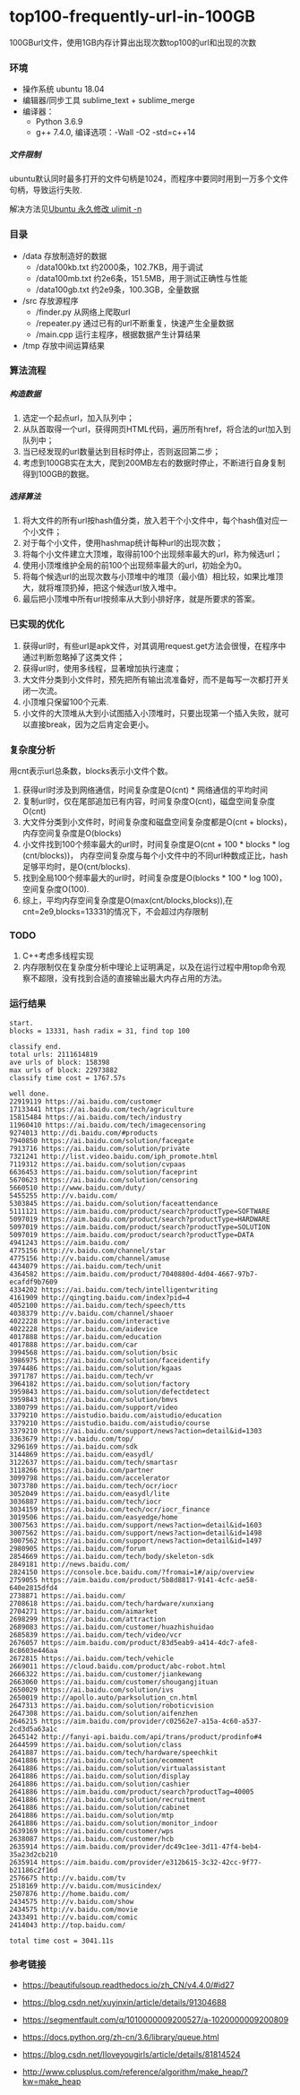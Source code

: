 # top100-frequently-url-in-100GB
100GBurl文件，使用1GB内存计算出出现次数top100的url和出现的次数

### 环境
- 操作系统 ubuntu 18.04
- 编辑器/同步工具 sublime_text + sublime_merge
- 编译器：
	- Python 3.6.9
	- g++ 7.4.0, 编译选项：-Wall -O2 -std=c++14

##### 文件限制
ubuntu默认同时最多打开的文件句柄是1024，而程序中要同时用到一万多个文件句柄，导致运行失败.

解决方法见[Ubuntu 永久修改 ulimit -n](https://learnku.com/articles/21457)

### 目录
- /data 存放制造好的数据
	- /data100kb.txt 约2000条，102.7KB，用于调试
	- /data100mb.txt 约2e6条，151.5MB，用于测试正确性与性能
	- /data100gb.txt 约2e9条，100.3GB，全量数据
- /src 存放源程序
	- /finder.py 从网络上爬取url
	- /repeater.py 通过已有的url不断重复，快速产生全量数据
	- /main.cpp 运行主程序，根据数据产生计算结果
- /tmp 存放中间运算结果

### 算法流程
##### 构造数据
1. 选定一个起点url，加入队列中；
2. 从队首取得一个url，获得网页HTML代码，遍历所有href，将合法的url加入到队列中；
3. 当已经发现的url数量达到目标时停止，否则返回第二步；
4. 考虑到100GB实在太大，爬到200MB左右的数据时停止，不断进行自身复制得到100GB的数据。

##### 选择算法
1. 将大文件的所有url按hash值分类，放入若干个小文件中，每个hash值对应一个小文件；
2. 对于每个小文件，使用hashmap统计每种url的出现次数；
3. 将每个小文件建立大顶堆，取得前100个出现频率最大的url，称为候选url；
4. 使用小顶堆维护全局的前100个出现频率最大的url，初始全为0。
5. 将每个候选url的出现次数与小顶堆中的堆顶（最小值）相比较，如果比堆顶大，就将堆顶扔掉，把这个候选url放入堆中。
6. 最后把小顶堆中所有url按频率从大到小排好序，就是所要求的答案。

### 已实现的优化
1. 获得url时，有些url是apk文件，对其调用request.get方法会很慢，在程序中通过判断忽略掉了这类文件；
2. 获得url时，使用多线程，显著增加执行速度；
3. 大文件分类到小文件时，预先把所有输出流准备好，而不是每写一次都打开关闭一次流。
4. 小顶堆只保留100个元素.
5. 小文件的大顶堆从大到小试图插入小顶堆时，只要出现第一个插入失败，就可以直接break，因为之后肯定会更小。

### 复杂度分析
用cnt表示url总条数，blocks表示小文件个数。

1. 获得url时涉及到网络通信，时间复杂度是O(cnt) * 网络通信的平均时间
2. 复制url时，仅在尾部追加已有内容，时间复杂度O(cnt)，磁盘空间复杂度O(cnt)
3. 大文件分类到小文件时，时间复杂度和磁盘空间复杂度都是O(cnt + blocks)，内存空间复杂度是O(blocks)
4. 小文件找到100个频率最大的url时，时间复杂度是O(cnt + 100 * blocks * log (cnt/blocks))， 内存空间复杂度与每个小文件中的不同url种数成正比，hash足够平均时，是O(cnt/blocks).
5. 找到全局100个频率最大的url时，时间复杂度是O(blocks * 100 * log 100)，空间复杂度O(100).
6. 综上，平均内存空间复杂度是O(max(cnt/blocks,blocks)),在cnt=2e9,blocks=13331的情况下，不会超过内存限制


### TODO
1. C++考虑多线程实现
2. 内存限制仅在复杂度分析中理论上证明满足，以及在运行过程中用top命令观察不超限，没有找到合适的直接输出最大内存占用的方法。

### 运行结果
```
start.
blocks = 13331, hash radix = 31, find top 100

classify end.
total urls: 2111614819
ave urls of block: 158398
max urls of block: 22973882
classify time cost = 1767.57s

well done.
22919119 https://ai.baidu.com/customer
17133441 https://ai.baidu.com/tech/agriculture
15815484 https://ai.baidu.com/tech/industry
11960410 https://ai.baidu.com/tech/imagecensoring
9274013 http://di.baidu.com/#products
7940850 https://ai.baidu.com/solution/facegate
7913716 https://ai.baidu.com/solution/private
7321241 http://list.video.baidu.com/iph_promote.html
7119312 https://ai.baidu.com/solution/cvpaas
6636453 https://ai.baidu.com/solution/faceprint
5670623 https://ai.baidu.com/solution/censoring
5660510 http://www.baidu.com/duty/
5455255 http://v.baidu.com/
5303845 https://ai.baidu.com/solution/faceattendance
5111121 https://aim.baidu.com/product/search?productType=SOFTWARE
5097019 https://aim.baidu.com/product/search?productType=HARDWARE
5097019 https://aim.baidu.com/product/search?productType=SOLUTION
5097019 https://aim.baidu.com/product/search?productType=DATA
4941243 https://aim.baidu.com/
4775156 http://v.baidu.com/channel/star
4775156 http://v.baidu.com/channel/amuse
4434079 https://ai.baidu.com/tech/unit
4364582 https://aim.baidu.com/product/7040880d-4d04-4667-97b7-ecafdf9b7609
4334202 https://ai.baidu.com/tech/intelligentwriting
4161909 http://qingting.baidu.com/index?pid=4
4052100 https://ai.baidu.com/tech/speech/tts
4038379 http://v.baidu.com/channel/shaoer
4022228 https://ar.baidu.com/interactive
4022228 https://ar.baidu.com/aidevice
4017888 https://ar.baidu.com/education
4017888 https://ar.baidu.com/car
3994568 https://ai.baidu.com/solution/bsic
3986975 https://ai.baidu.com/solution/faceidentify
3974486 https://ai.baidu.com/solution/kgaas
3971787 https://ai.baidu.com/tech/vr
3964182 https://ai.baidu.com/solution/factory
3959843 https://ai.baidu.com/solution/defectdetect
3959843 https://ai.baidu.com/solution/bmvs
3380799 https://ai.baidu.com/support/video
3379210 https://aistudio.baidu.com/aistudio/education
3379210 https://aistudio.baidu.com/aistudio/course
3379210 https://ai.baidu.com/support/news?action=detail&id=1303
3363679 http://v.baidu.com/top/
3296169 https://ai.baidu.com/sdk
3144869 https://ai.baidu.com/easydl/
3122637 https://ai.baidu.com/tech/smartasr
3118266 https://ai.baidu.com/partner
3099798 https://ai.baidu.com/accelerator
3073780 https://ai.baidu.com/tech/ocr/iocr
3052049 https://ai.baidu.com/easydl/lite
3036887 https://ai.baidu.com/tech/iocr
3034159 https://ai.baidu.com/tech/ocr/iocr_finance
3019506 https://ai.baidu.com/easyedge/home
3007563 https://ai.baidu.com/support/news?action=detail&id=1603
3007562 https://ai.baidu.com/support/news?action=detail&id=1498
3007562 https://ai.baidu.com/support/news?action=detail&id=1497
2980905 https://ai.baidu.com/forum
2854669 https://ai.baidu.com/tech/body/skeleton-sdk
2849181 http://news.baidu.com/
2824150 https://console.bce.baidu.com/?fromai=1#/aip/overview
2759055 https://aim.baidu.com/product/5b8d8817-9141-4cfc-ae58-640e2815dfd4
2738871 https://ai.baidu.com/
2708618 https://ai.baidu.com/tech/hardware/xunxiang
2704271 https://ar.baidu.com/aimarket
2698299 https://ar.baidu.com/attraction
2689083 https://ai.baidu.com/customer/huazhishuidao
2685839 https://ai.baidu.com/tech/video/vcr
2676057 https://aim.baidu.com/product/83d5eab9-a414-4dc7-afe8-8c8603e446aa
2672815 https://ai.baidu.com/tech/vehicle
2669011 https://cloud.baidu.com/product/abc-robot.html
2666322 https://ai.baidu.com/customer/jiankewang
2663060 https://ai.baidu.com/customer/shougangjituan
2650029 https://ai.baidu.com/solution/ivs
2650019 http://apollo.auto/parksolution_cn.html
2647313 https://ai.baidu.com/solution/roboticvision
2647308 https://ai.baidu.com/solution/aifenzhen
2646215 https://aim.baidu.com/provider/c02562e7-a15a-4c60-a537-2cd3d5a63a1c
2645142 http://fanyi-api.baidu.com/api/trans/product/prodinfo#4
2644599 https://ai.baidu.com/solution/class
2641887 https://ai.baidu.com/tech/hardware/speechkit
2641886 https://ai.baidu.com/solution/ecomment
2641886 https://ai.baidu.com/solution/virtualassistant
2641886 https://ai.baidu.com/solution/display
2641886 https://ai.baidu.com/solution/cashier
2641886 https://aim.baidu.com/product/search?productTag=40005
2641886 https://ai.baidu.com/solution/recruitment
2641886 https://ai.baidu.com/solution/cabinet
2641886 https://ai.baidu.com/solution/mtp
2641886 https://ai.baidu.com/solution/monitor_indoor
2639169 https://ai.baidu.com/customer/wps
2638087 https://ai.baidu.com/customer/hcb
2635914 https://aim.baidu.com/provider/dc49c1ee-3d11-47f4-beb4-35a23d2cb210
2635914 https://aim.baidu.com/provider/e312b615-3c32-42cc-9f77-b21186c2f16d
2576675 http://v.baidu.com/tv
2518169 http://v.baidu.com/musicindex/
2507876 http://home.baidu.com/
2434575 http://v.baidu.com/show
2434575 http://v.baidu.com/movie
2433491 http://v.baidu.com/comic
2414043 http://top.baidu.com/

total time cost = 3041.11s
```

### 参考链接
- https://beautifulsoup.readthedocs.io/zh_CN/v4.4.0/#id27

- https://blog.csdn.net/xuyinxin/article/details/91304688

- https://segmentfault.com/q/1010000009200527/a-1020000009200809

- https://docs.python.org/zh-cn/3.6/library/queue.html

- https://blog.csdn.net/Iloveyougirls/article/details/81814524

- http://www.cplusplus.com/reference/algorithm/make_heap/?kw=make_heap